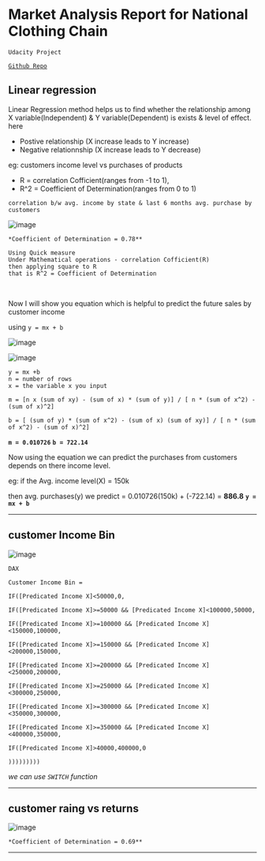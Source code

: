 # Market Analysis Report for National Clothing Chain
`Udacity Project`

[`Github Repo`](https://github.com/ravi-chandu/Market-Analysis-Report-for-National-Clothing-Chain)

## Linear regression
Linear Regression method helps us to find whether the relationship among X variable(Independent) & Y variable(Dependent) is exists & level of effect.
here 
- Postive relationship (X increase leads to Y increase)
- Negative relationnship (X increase leads to Y decrease)

eg: customers income level vs purchases of products

- R = correlation Cofficient(ranges from -1 to 1),
- R^2 = Coefficient of Determination(ranges from 0 to 1)


`correlation b/w avg. income by state & last 6 months avg. purchase by customers`

![image](https://user-images.githubusercontent.com/92777166/138555048-b1fc953a-bc3e-4cb0-bc71-6210e7b809fe.png)

`*Coefficient of Determination = 0.78**`

```
Using Quick measure 
Under Mathematical operations - correlation Cofficient(R)
then applying square to R
that is R^2 = Coefficient of Determination
```
<br /> 

Now I will show you equation which is helpful to predict the future sales by customer income

using 
`y = mx + b` 

![image](https://user-images.githubusercontent.com/92777166/138557613-fced9245-814d-4fc5-a599-fa0cf781e7ef.png)


![image](https://user-images.githubusercontent.com/92777166/138558516-8a6cdfb4-fad5-40d6-b90d-5bd134cde0a7.png)


```
y = mx +b
n = number of rows
x = the variable x you input

m = [n x (sum of xy) - (sum of x) * (sum of y)] / [ n * (sum of x^2) - (sum of x)^2]

b = [ (sum of y) * (sum of x^2) - (sum of x) (sum of xy)] / [ n * (sum of x^2) - (sum of x)^2]
```

**`m = 0.010726`**
**`b = 722.14`**

Now using the equation we can predict the purchases from customers depends on there income level.

eg: if the Avg. income level(X) = 150k

then avg. purchases(y) we predict = 0.010726(150k) + (-722.14) = **886.8**   **`y = mx + b`**

---

## customer Income Bin

![image](https://user-images.githubusercontent.com/92777166/138559884-a7a3f582-773b-47a3-9cb4-5d5cc7e88f01.png)

`DAX`
```dax
Customer Income Bin = 

IF([Predicated Income X]<50000,0,

IF([Predicated Income X]>=50000 && [Predicated Income X]<100000,50000,

IF([Predicated Income X]>=100000 && [Predicated Income X]<150000,100000,

IF([Predicated Income X]>=150000 && [Predicated Income X]<200000,150000,

IF([Predicated Income X]>=200000 && [Predicated Income X]<250000,200000,

IF([Predicated Income X]>=250000 && [Predicated Income X]<300000,250000,

IF([Predicated Income X]>=300000 && [Predicated Income X]<350000,300000,

IF([Predicated Income X]>=350000 && [Predicated Income X]<400000,350000,

IF([Predicated Income X]>40000,400000,0

)))))))))
```
*we can use `SWITCH` function*

---
## customer raing vs returns

![image](https://user-images.githubusercontent.com/92777166/138560184-ae0752e6-ca3c-4ac7-a73a-aec60ac435e6.png)

`*Coefficient of Determination = 0.69**`

---


